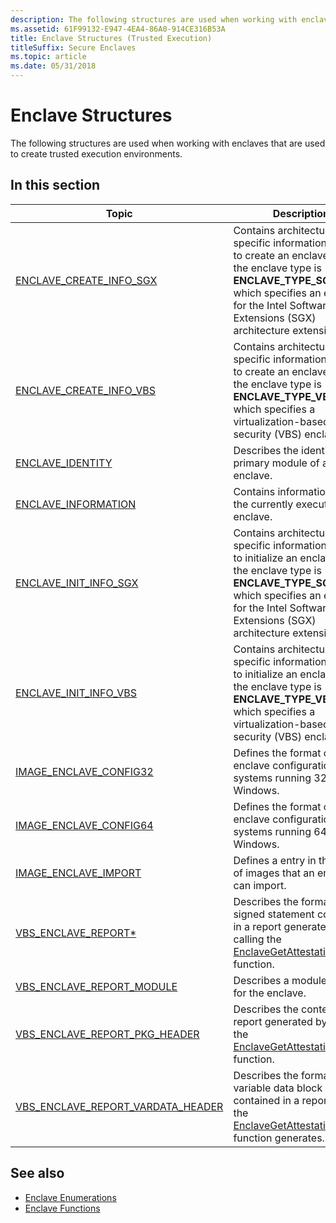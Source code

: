 ```yaml
---
description: The following structures are used when working with enclaves that are used to create trusted execution environments.
ms.assetid: 61F99132-E947-4EA4-86A0-914CE316B53A
title: Enclave Structures (Trusted Execution)
titleSuffix: Secure Enclaves
ms.topic: article
ms.date: 05/31/2018
---
```


# Enclave Structures

The following structures are used when working with enclaves that are used to create trusted execution environments.

## In this section

| Topic | Description |
|--------|--------|
| [ENCLAVE_CREATE_INFO_SGX](/windows/win32/api/winnt/ns-winnt-enclave_create_info_sgx) | Contains architecture-specific information to use to create an enclave when the enclave type is **ENCLAVE_TYPE_SGX**, which specifies an enclave for the Intel Software Guard Extensions (SGX) architecture extension. |
| [ENCLAVE_CREATE_INFO_VBS](/windows/win32/api/winnt/ns-winnt-enclave_create_info_vbs) | Contains architecture-specific information to use to create an enclave when the enclave type is **ENCLAVE_TYPE_VBS**, which specifies a virtualization-based security (VBS) enclave. |
| [ENCLAVE_IDENTITY](/windows/win32/api/ntenclv/ns-ntenclv-enclave_identity) | Describes the identity of the primary module of an enclave. |
| [ENCLAVE_INFORMATION](/windows/win32/api/ntenclv/ns-ntenclv-enclave_information) | Contains information about the currently executing enclave. |
| [ENCLAVE_INIT_INFO_SGX](/windows/win32/api/winnt/ns-winnt-enclave_init_info_sgx) | Contains architecture-specific information to use to initialize an enclave when the enclave type is **ENCLAVE_TYPE_SGX**, which specifies an enclave for the Intel Software Guard Extensions (SGX) architecture extension. |
| [ENCLAVE_INIT_INFO_VBS](/windows/win32/api/winnt/ns-winnt-enclave_init_info_vbs) | Contains architecture-specific information to use to initialize an enclave when the enclave type is **ENCLAVE_TYPE_VBS**, which specifies a virtualization-based security (VBS) enclave. |
| [IMAGE_ENCLAVE_CONFIG32](/windows/win32/api/winnt/ns-winnt-image_enclave_config32) | Defines the format of the enclave configuration for systems running 32-bit Windows. |
| [IMAGE_ENCLAVE_CONFIG64](/previous-versions/windows/desktop/legacy/mt844244(v=vs.85)) | Defines the format of the enclave configuration for systems running 64-bit Windows. |
| [IMAGE_ENCLAVE_IMPORT](/windows/win32/api/winnt/ns-winnt-image_enclave_import) | Defines a entry in the array of images that an enclave can import. |
| [VBS_ENCLAVE_REPORT*](/windows/win32/api/ntenclv/ns-ntenclv-vbs_enclave_report) | Describes the format of the signed statement contained in a report generated by calling the [EnclaveGetAttestationReport](/windows/win32/api/winenclaveapi/nf-winenclaveapi-enclavegetattestationreport) function. |
| [VBS_ENCLAVE_REPORT_MODULE](/windows/win32/api/ntenclv/ns-ntenclv-vbs_enclave_report_module) | Describes a module loaded for the enclave. |
| [VBS_ENCLAVE_REPORT_PKG_HEADER](/windows/win32/api/ntenclv/ns-ntenclv-vbs_enclave_report_pkg_header) | Describes the contents of a report generated by calling the [EnclaveGetAttestationReport](/windows/win32/api/winenclaveapi/nf-winenclaveapi-enclavegetattestationreport) function. |
| [VBS_ENCLAVE_REPORT_VARDATA_HEADER](/windows/win32/api/ntenclv/ns-ntenclv-vbs_enclave_report_vardata_header) | Describes the format of a variable data block contained in a report that the [EnclaveGetAttestationReport](/windows/win32/api/winenclaveapi/nf-winenclaveapi-enclavegetattestationreport) function generates. |

## See also

- [Enclave Enumerations](trusted-execution-enumerations.md)
- [Enclave Functions](trusted-execution-functions.md)
